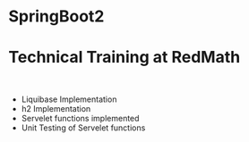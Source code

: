 # SpringBoot2
<h1>Technical Training at RedMath </h1>
<br>
<ul>
  <li>Liquibase Implementation</li>
  <li>h2 Implementation</li>
  <li>Servelet functions implemented</li>
  <li>Unit Testing of Servelet functions</li>
</ul>
